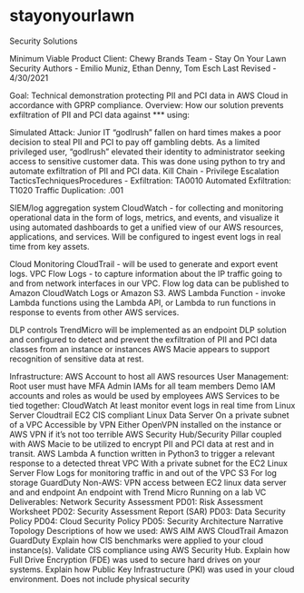 # stayonyourlawn
Security Solutions

Minimum Viable Product Client: Chewy Brands
Team - Stay On Your Lawn Security
Authors - Emilio Muniz, Ethan Denny, Tom Esch
Last Revised - 4/30/2021

Goal: Technical demonstration protecting PII and PCI data in AWS Cloud in accordance with GPRP compliance.
Overview: How our solution prevents exfiltration of PII and PCI data against *** using:

Simulated Attack:
Junior IT “godlrush” fallen on hard times makes a poor decision to steal PII and PCI to pay off gambling debts. As a limited privileged user, “godlrush” elevated their identity to administrator seeking access to sensitive customer data. This was done using python to try and automate exfiltration of PII and PCI data.
Kill Chain - Privilege Escalation
TacticsTechniquesProcedures - Exfiltration: TA0010 Automated Exfiltration: T1020 Traffic Duplication: .001 

SIEM/log aggregation system
CloudWatch - for collecting and monitoring operational data in the form of logs, metrics, and events, and visualize it using automated dashboards to get a unified view of our AWS resources, applications, and services.
Will be configured to ingest event logs in real time from key assets.

Cloud Monitoring
CloudTrail - will be used to generate and export event logs.
VPC Flow Logs - to capture information about the IP traffic going to and from network interfaces in our VPC. Flow log data can be published to Amazon CloudWatch Logs or Amazon S3.
AWS Lambda Function - invoke Lambda functions using the Lambda API, or Lambda to run functions in response to events from other AWS services.

DLP controls
TrendMicro will be implemented as an endpoint DLP solution and configured to detect and prevent the exfiltration of PII and PCI data classes from an instance or instances
AWS Macie appears to support recognition of sensitive data at rest.

Infrastructure:
AWS Account to host all AWS resources
User Management:
Root user must have MFA
Admin IAMs for all team members
Demo IAM accounts and roles as would be used by employees
AWS Services to be tied together:
CloudWatch
At least monitor event logs in real time from Linux Server
Cloudtrail
EC2
CIS compliant Linux Data Server
On a private subnet of a VPC
Accessible by VPN
Either OpenVPN installed on the instance or AWS VPN if it’s not too terrible
AWS Security Hub/Security Pillar coupled with AWS Macie to be utilized to encrypt PII and PCI data at rest and in transit.
AWS Lambda
A function written in Python3 to trigger a relevant response to a detected threat
VPC
With a private subnet for the EC2 Linux Server
Flow Logs for monitoring traffic in and out of the VPC
S3
For log storage
GuardDuty
Non-AWS:
VPN access between EC2 linux data server and and endpoint
An endpoint with Trend Micro
Running on a lab VC
Deliverables:
Network Security Assessment
PD01: Risk Assessment Worksheet
PD02: Security Assessment Report (SAR)
PD03: Data Security Policy
PD04: Cloud Security Policy
PD05: Security Architecture Narrative
Topology
Descriptions of how we used:
AWS AIM
AWS CloudTrail
Amazon GuardDuty
Explain how CIS benchmarks were applied to your cloud instance(s). Validate CIS compliance using AWS Security Hub.
Explain how Full Drive Encryption (FDE) was used to secure hard drives on your systems.
Explain how Public Key Infrastructure (PKI) was used in your cloud environment.
Does not include physical security
